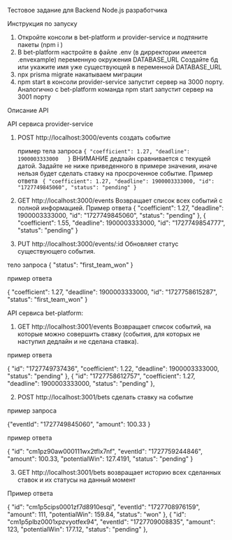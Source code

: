Тестовое задание для Backend Node.js разработчика

Инструкция по запуску

1. Откройте консоли в bet-platform и provider-service и подтяните пакеты (npm i )
2. В bet-platform настройте в файле .env (в дирректории имеется .envexample) переменную окружения DATABASE_URL
   Создайте бд или укажите имя уже существующей в переменной DATABASE_URL
3. npx prisma migrate накатываем миграции
4. npm start в консоли provider-service запустит сервер на 3000 порту. Аналогично с bet-platform команда npm start запустит сервер на 3001 порту

Описание API

API сервиса provider-service

1. POST http://localhost:3000/events создать событие

   пример тела запроса
   `{
 "coefficient": 1.27,
 "deadline": 1900003333000  
  }`
   ВНИМАНИЕ дедлайн сравнивается с текущей датой. Задайте не ниже приведенного в примере значения, иначе нельзя будет сделать ставку на просроченное событие.
   Пример ответа
   ` {
 "coefficient": 1.27,
 "deadline": 1900003333000,
 "id": "1727749845060",
 "status": "pending"
 }`

2. GET http://localhost:3000/events Возвращает список всех событий с полной информацией.
   Пример ответа
   {
   "coefficient": 1.27,
   "deadline": 1900003333000,
   "id": "1727749845060",
   "status": "pending"
   },
   {
   "coefficient": 1.55,
   "deadline": 1900003333000,
   "id": "1727749854777",
   "status": "pending"
   }

3. PUT http://localhost:3000/events/:id Обновляет статус существующего события.

тело запроса
{
"status": "first_team_won"
}

пример ответа

{
"coefficient": 1.27,
"deadline": 1900003333000,
"id": "1727758615287",
"status": "first_team_won"
}

API сервиса bet-platform:

1. GET http://localhost:3001/events Возвращает список событий, на которые можно совершить ставку (события, для которых не наступил дедлайн и не сделана ставка).

пример ответа

{
"id": "1727749737436",
"coefficient": 1.22,
"deadline": 1900003333000,
"status": "pending"
},
{
"id": "1727758612757",
"coefficient": 1.27,
"deadline": 1900003333000,
"status": "pending"
},

2. POST http://localhost:3001/bets сделать ставку на событие

пример запроса

{"eventId": "1727749845060",
"amount": 100.33 }

пример ответа

{
"id": "cm1pz90aw000111wx2tflx7nf",
"eventId": "1727759244846",
"amount": 100.33,
"potentialWin": 127.4191,
"status": "pending"
}

3. GET http://localhost:3001/bets возвращает историю всех сделанных ставок и их статусы на данный момент

Пример ответа

{
"id": "cm1p5cips0001zf7d8910esqi",
"eventId": "1727708976159",
"amount": 111,
"potentialWin": 159.84,
"status": "won"
},
{
"id": "cm1p5plbz0001xpzvyotfex94",
"eventId": "1727709008835",
"amount": 123,
"potentialWin": 177.12,
"status": "pending"
},
